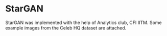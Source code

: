 # StarGAN

StarGAN was implemented with the help of Analytics club, CFI IITM. Some example images from the Celeb HQ dataset are attached.
